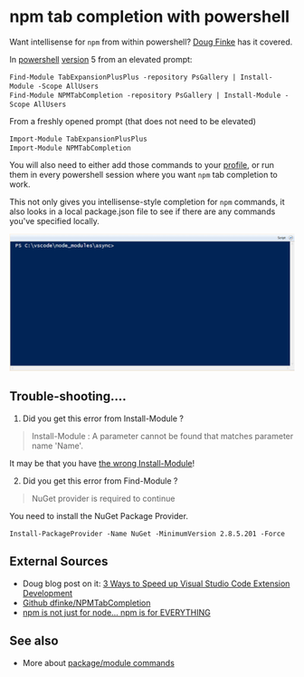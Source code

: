 # npm tab completion with powershell

Want intellisense for `npm` from within powershell? [Doug Finke](http://dougfinke.com/blog/3-ways-to-speed-up-visual-studio-code-extension-development/) has it covered.

In [powershell](../powershell/01_summary.md) [version](../powershell/version.md) 5 from an elevated prompt:

    Find-Module TabExpansionPlusPlus -repository PsGallery | Install-Module -Scope AllUsers
    Find-Module NPMTabCompletion -repository PsGallery | Install-Module -Scope AllUsers

From a freshly opened prompt (that does not need to be elevated)
    
    Import-Module TabExpansionPlusPlus
    Import-Module NPMTabCompletion    

You will also need to either add those commands to your [profile](../powershell/create_profile.md), or run them in every powershell session where you want `npm` tab completion to work.

This not only gives you intellisense-style completion for `npm` commands, it also looks in a local package.json file to see if there are any commands you've specified locally.

![npm tab completion](NPMTabRun2.gif 'npm tab completion')

    

## Trouble-shooting....

1. Did you get this error from Install-Module ?

> Install-Module : A parameter cannot be found that matches parameter name 'Name'.
    
It may be that you have [the wrong Install-Module](../powershell/psget_conflicts_with_PowerShellGet.md)!



2. Did you get this error from Find-Module ?

> NuGet provider is required to continue

You need to install the NuGet Package Provider. 

    Install-PackageProvider -Name NuGet -MinimumVersion 2.8.5.201 -Force


## External Sources
    
 * Doug blog post on it: [3 Ways to Speed up Visual Studio Code Extension Development](http://dougfinke.com/blog/3-ways-to-speed-up-visual-studio-code-extension-development/)
 * [Github dfinke/NPMTabCompletion](https://github.com/dfinke/NPMTabCompletion)
 * [npm is not just for node... npm is for EVERYTHING](http://www.secretgeek.net/npm_tab)
    
## See also

 * More about [package/module commands](../powershell/module_commands.md)
